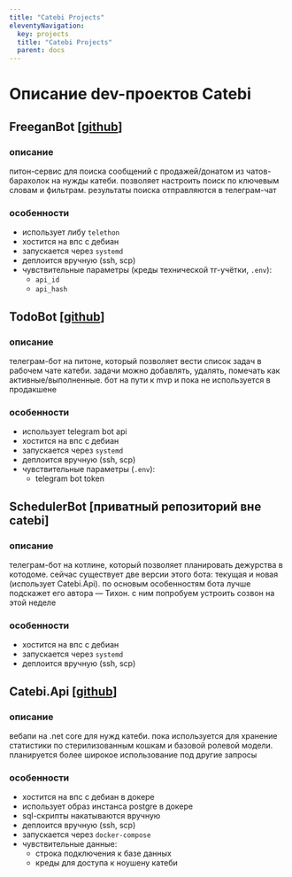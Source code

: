 ```yaml
---
title: "Catebi Projects"
eleventyNavigation:
  key: projects
  title: "Catebi Projects"
  parent: docs
---
```

# Описание dev-проектов Catebi

## FreeganBot [[github](https://github.com/catebi/FreeganBot)]

### описание

питон-сервис для поиска сообщений с продажей/донатом из чатов-барахолок на нужды катеби. позволяет настроить поиск по ключевым словам и фильтрам. результаты поиска отправляются в телеграм-чат

### особенности

- использует либу `telethon`
- хостится на впс с дебиан
- запускается через `systemd`
- деплоится вручную (ssh, scp)
- чувствительные параметры (креды технической тг-учётки, `.env`):
  - `api_id`
  - `api_hash`

## TodoBot [[github](https://github.com/catebi/TodoBot)]

### описание

телеграм-бот на питоне, который позволяет вести список задач в рабочем чате катеби. задачи можно добавлять, удалять, помечать как активные/выполненные. бот на пути к mvp и пока не используется в продакшене

### особенности

- использует telegram bot api
- хостится на впс с дебиан
- запускается через `systemd`
- деплоится вручную (ssh, scp)
- чувствительные параметры (`.env`):
  - telegram bot token

## SchedulerBot [приватный репозиторий вне catebi]

### описание
телеграм-бот на котлине, который позволяет планировать дежурства в котодоме. сейчас существует две версии этого бота: текущая и новая (использует Catebi.Api). по основым особенностям бота лучше подскажет его автора — Тихон. с ним попробуем устроить созвон на этой неделе

### особенности
- хостится на впс с дебиан
- запускается через `systemd`
- деплоится вручную (ssh, scp)

## Catebi.Api [[github](https://github.com/catebi/Catebi.Api)]

### описание
вебапи на .net core для нужд катеби. пока используется для хранение статистики по стерилизованным кошкам и базовой ролевой модели. планируется более широкое использование под другие запросы

### особенности
- хостится на впс с дебиан в докере
- использует образ инстанса postgre в докере
- sql-скрипты накатываются вручную
- деплоится вручную (ssh, scp)
- запускается через `docker-compose`
- чувствительные данные:
  - строка подключения к базе данных
  - креды для доступа к ноушену катеби

